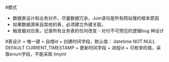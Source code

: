 #模式

+ 数据表设计和业务对齐，尽量数据冗余，Join语句是所有网站慢的根本原因
+ 如果数据源来自其他的表，必须建立外键关联。
+ 触发器对应表，记录所有业务表的任何改变 - 对付不可预见的逻辑bug 神设计

#表设计
    + 唯一键 = 自增id
    + 创建时间字段，默认值： datetime NOT NULL DEFAULT CURRENT_TIMESTAMP
    + 更新时间字段
    + 进程id
    + 可枚举的值，采取enum字段，不能采取 tinyint 
